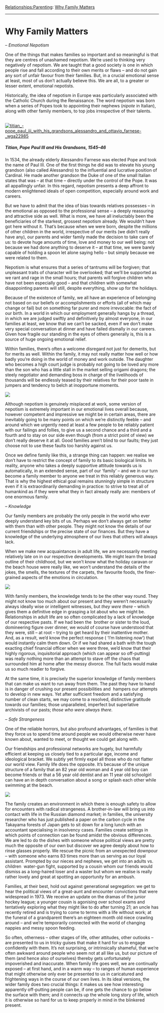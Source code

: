 [Relationships:](https://www.theschooloflife.com/thebookoflife/category/relationships/)[Parenting](https://www.theschooloflife.com/thebookoflife/category/relationships/parenting/): [Why Family Matters](https://www.theschooloflife.com/thebookoflife/why-family-matters/)

* * *

# Why Family Matters

_– Emotional Nepotism_

One of the things that makes families so important and so meaningful is that they are centres of unashamed nepotism. We’re used to thinking very negatively of nepotism. We are taught that a good society is one in which people rise and fall according to their own merits or flaws – and do not gain any sort of unfair favour from their families. But, in a crucial emotional sense at least, most of us don’t actually believe this. We are all, to a greater or lesser extent, emotional nepotists.

Historically, the idea of nepotism in Europe was particularly associated with the Catholic Church during the Renaissance. The word nepotism was born when a series of Popes took to appointing their nephews (_nipote_ in Italian), along with other family members, to top jobs irrespective of their talents.

&nbsp;[![titian_-_pope_paul_iii_with_his_grandsons_alessandro_and_ottavio_farnese_-_wga22985](https://www.theschooloflife.com/thebookoflife/wp-content/uploads/2017/01/Titian_-_Pope_Paul_III_with_his_Grandsons_Alessandro_and_Ottavio_Farnese_-_WGA22985.jpg)](http://www.thebookoflife.org/wp-content/uploads/2017/01/Titian_-_Pope_Paul_III_with_his_Grandsons_Alessandro_and_Ottavio_Farnese_-_WGA22985.jpg)

##### Titian, _Pope Paul III and His Grandsons_, 1545–46

In 1534, the already elderly Alessandro Farnese was elected Pope and took the name of Paul III. One of the first things he did was to elevate his young grandson (also called Alessandro) to the influential and lucrative position of Cardinal. He made another grandson the Duke of one of the small Italian states that was – at that time – directly under the control of the Pope. It was all appallingly unfair. In this regard, nepotism presents a deep affront to modern enlightened ideals of open competition, especially around work and careers.

But we have to admit that the idea of bias towards relatives possesses – in the emotional as opposed to the professional sense – a deeply reassuring and attractive side as well. What is more, we have all ineluctably been the beneficiaries of the starkest, grossest nepotism already. We wouldn’t have got here without it. That’s because when we were born, despite the millions of other children in the world, irrespective of our merits (we didn’t really have any), our parents and wider family made the decision to take care of us: to devote huge amounts of time, love and money to our well being: not because we had done anything to deserve it – at that time, we were barely capable of holding a spoon let alone saying hello – but simply because we were related to them.

Nepotism is what ensures that a series of tantrums will be forgiven; that unpleasant traits of character will be overlooked; that we’ll be supported as we rant and rage in the small hours; that parents will forgive children who have not been especially good – and that children with somewhat disappointing parents will still, despite everything, show up for the holidays.

Because of the existence of family, we all have an experience of belonging not based on our beliefs or accomplishments or efforts (all of which may change or fail) but on something far purer and more irrevocable: the fact of our birth. In a world in which our employment generally hangs by a thread, in which we are judged swiftly and definitively by almost everyone, in our families at least, we know that we can’t be sacked, even if we don’t make very special conversation at dinner and have failed dismally in our careers. Given how fragile our standing in the eyes of others generally is, this is a source of huge ongoing emotional relief.

Within families, there’s often a welcome disregard not just for demerits, but for merits as well. Within the family, it may not really matter how well or how badly you’re doing in the world of money and work outside. The daughter who becomes a high court judge is probably not going to be loved any more than the son who has a little stall in the market selling origami dragons; the steely negotiator and demanding boss in charge of the livelihoods of thousands will be endlessly teased by their relatives for their poor taste in jumpers and tendency to belch at inopportune moments.

![](http://www.theartblog.org/wp-content/uploaded/2015/02/familyportrait2012.jpg)

Although nepotism is genuinely misplaced at work, some version of nepotism is extremely important in our emotional lives overall because, however competent and impressive we might be in certain areas, there are inevitably going to be many points on which we’re distinctly feeble – and around which we urgently need at least a few people to be reliably patient with our failings and follies, to give us a second chance and a third and a fourth and to stay on our side even though (from a strict point of view) we don’t really deserve it at all.&nbsp;Good families aren’t blind to our faults; they just choose not to use these faults too harshly against us.

Once we define family like this, a strange thing can happen: we realise we don’t have to restrict the concept of family to its basic biological limits. In reality, anyone who takes a deeply supportive attitude towards us is automatically, in an extended sense, part of our ‘family’ – and we in our turn become a family member to anyone we treat in this reliably generous way. That is why the highest ethical goal remains stunningly simple in structure even if it is extraordinarily demanding in practice: to strive to treat all of humankind as if they were what they in fact already really are: members of one enormous family. &nbsp;

_– Knowledge_

Our family members are probably the only people in the world who ever deeply understand key bits of us. Perhaps we don’t always get on better with them than with other people. They might not know the details of our current friendships or the precise state of our finances. But they have a knowledge of the underlying atmosphere of our lives that others will always lack.

When we make new acquaintances in adult life, we are necessarily meeting relatively late on in our respective developments. We might learn the broad outline of their childhood, but we won’t know what the holiday caravan or the beach house were really like, we won’t understand the details of the jokes, the smells, the textures of the carpets, the favourite foods, the finer-grained aspects of the emotions in circulation.

![](http://printcenter.org/88th/wp-content/uploads/2013/06/3101806727-Media-01.jpg)

With family members, the knowledge tends to be the other way round. They might not know too much about our present and they weren’t necessarily always ideally wise or intelligent witnesses, but _they were there_ – which gives them a definitive edge in grasping a lot about who we might be. Relationships in adult life are so often complicated by a lack of knowledge of our respective pasts. If we had been the &nbsp;brother or sister to the loud, domineering figure over dinner, we would of course have understood that they were, still – at root – trying to get heard by their inattentive mother. And, as a result, we’d know the perfect response ( ‘I’m listening _now_’) that would instantly calm them down. Or if we had shared a bath with the tough exacting chief financial officer when we were three, we’d know that their highly rigorous, inquisitorial approach (which can appear so off-putting) was really nothing more than an attempt to stave off the chaos that surrounded him at home after the messy divorce. The full facts would make us so much readier to forgive.

At the same time, it is precisely the superior knowledge of family members that can make us want to run away from them. The past they have to hand is in danger of crushing our present possibilities and &nbsp;hampers our attempts to develop in new ways. Yet after sufficient freedom and a satisfying number of clean starts, we may come to a resolved, distinctive gratitude towards our families; those unparalleled, imperfect but superlative archivists of our pasts; _those who were always there._

_– Safe Strangeness_

One of the reliable horrors, but also profound advantages, of families is that they force us to spend time around people we would otherwise never have known about, wanted to meet, or thought we could get along with.

Our friendships and professional networks are hugely, but harmfully efficient at keeping us closely tied to a particular age, income and ideological bracket. We subtly yet firmly expel all those who do not flatter our world view. Family life does the opposite. It’s because of the unique structure of a family that an 82 year old woman and 4 year old boy can become friends or that a 56 year old dentist and an 11 year old schoolgirl can have an in depth conversation about a song&nbsp;or splash each other while swimming at the beach.

**![](http://www.theartblog.org/wp-content/uploaded/2015/02/marshallwithchristopherandgrandparockinghorse.jpg)**

The family creates an environment in which there is enough safety to allow for encounters with radical strangeness. A brother-in-law will bring us into contact with life in the Russian diamond market; in families, the university researcher who has just published a paper on the carbon cycle in the Takayama forests of Japan gets to sit down for a long lunch with an accountant specialising in insolvency cases. Families create settings in which points of connection can be found amidst the obvious differences. We are led to do the dishes with someone whose political views are pretty much the opposite of our own but discover we agree deeply about how to rinse glasses properly. We rescue the picnic from an unexpected downpour – with someone who earns 83 times more than us serving as our loyal assistant. Prompted by our nieces and nephews, we get into an adults vs. children &nbsp;water-gun fight, supported by a cousin whom our friends would dismiss as a long-haired loser and a waster but whom we realise is really rather lovely and great at spotting an opportunity for an ambush.

Families, at their best, hold out against generational segregation: we get to hear the political views of a great-aunt and encounter convictions that were widespread in 1973. We receive an update on the dramas of the junior hockey league; a younger cousin is agonising over school exams and tentatively exploring what they might like to do after turning 21; an uncle has recently retired and is trying to come to terms with a life without work; at the funeral of a grandparent there’s an eighteen month old niece crawling around – and we’re temporarily connected with the world of changing nappies and messy spoon feeding.

So often, otherness – other stages of life, other attitudes, other outlooks – are presented to us in tricky guises that make it hard for us to engage confidently with them. It’s not surprising, or intrinsically shameful, that we’re often awkward around people who seem not at all like us, but our picture of them (and hence also of ourselves) thereby gets unfortunately impoverished and inaccurate. When family life goes well, we are continually exposed – at first hand, and in a warm way – to ranges of human experience that might otherwise only ever be presented to us in caricatured and frightening ways in the course of our own lives. In its ideal versions, the wider family does two crucial things: it makes us see how interesting apparently off-putting people can be, if one gets the chance to go below the surface with them; and it connects up the whole long story of life, which it is otherwise so hard for us to keep properly in mind in the blinkered present.
